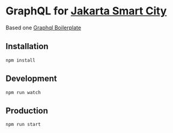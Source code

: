 # GraphQL for [Jakarta Smart City](http://api.jakarta.go.id)
Based one [Graphql Boilerplate](https://github.com/ihsansatriawan/graphql-boilerplate)

## Installation

`npm install`

## Development

`npm run watch`

## Production

`npm run start`